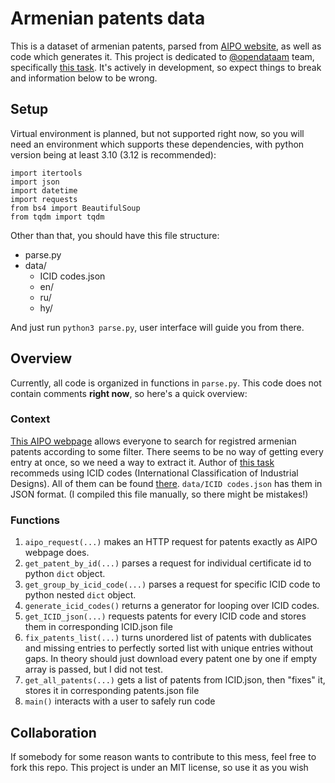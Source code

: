 # Armenian patents data
This is a dataset of armenian patents, parsed from [AIPO website](https://aipo.am/en/search-int-classification), as well as code which generates it.
This project is dedicated to [@opendataam](https://github.com/opendataam) team, specifically [this task](https://github.com/opendataam/opendatam-tasks/issues/26).
It's actively in development, so expect things to break and information below to be wrong.

## Setup
Virtual environment is planned, but not supported right now, so you will need an environment which supports these dependencies, with python version being at least 3.10 (3.12 is recommended):
```python3
import itertools
import json
import datetime
import requests
from bs4 import BeautifulSoup
from tqdm import tqdm
```
Other than that, you should have this file structure:
- parse.py
- data/
  - ICID codes.json
  - en/
  - ru/
  - hy/

And just run `python3 parse.py`, user interface will guide you from there.

## Overview
Currently, all code is organized in functions in `parse.py`. This code does not contain comments **right now**, so here's a quick overview:
### Context
[This AIPO webpage](https://aipo.am/en/search-int-classification) allows everyone to search for registred armenian patents according to some filter. 
There seems to be no way of getting every entry at once, so we need a way to extract it.
Author of [this task](https://github.com/opendataam/opendatam-tasks/issues/26) recommeds using ICID codes (International Classification of Industrial Designs).
All of them can be found [there](https://locpub.wipo.int/enfr/?class_number=1&explanatory_notes=hide&id_numbers=hide&lang=en&menulang=en&mode=loc&notion=&version=20250101).
`data/ICID codes.json` has them in JSON format. (I compiled this file manually, so there might be mistakes!)
### Functions
1. `aipo_request(...)` makes an HTTP request for patents exactly as AIPO webpage does.
2. `get_patent_by_id(...)` parses a request for individual certificate id to python `dict` object.
3. `get_group_by_icid_code(...)` parses a request for specific ICID code to python nested `dict` object.
4. `generate_icid_codes()` returns a generator for looping over ICID codes.
5. `get_ICID_json(...)` requests patents for every ICID code and stores them in corresponding ICID.json file
6. `fix_patents_list(...)` turns unordered list of patents with dublicates and missing entries to perfectly sorted list with unique entries without gaps. In theory should just download every patent one by one if empty array is passed, but I did not test.
7. `get_all_patents(...)` gets a list of patents from ICID.json, then "fixes" it, stores it in corresponding patents.json file
8. `main()` interacts with a user to safely run code

## Collaboration
If somebody for some reason wants to contribute to this mess, feel free to fork this repo.
This project is under an MIT license, so use it as you wish
